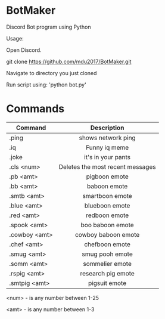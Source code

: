 # BotMaker
Discord Bot program using Python

Usage:

Open Discord.

git clone https://github.com/mdu2017/BotMaker.git

Navigate to directory you just cloned

Run script using: 'python bot.py'

# Commands

| Command        | Description  |
| ------------- |:-------------:| 
| .ping       | shows network ping |
| .iq        | Funny iq meme |
| .joke     | it's in your pants | 
| .cls \<num\>      | Deletes the <num> most recent messages  | 
| .pb \<amt\>      | pigboon emote | 
| .bb \<amt\>      | baboon emote      | 
| .smtb \<amt\> | smartboon emote      | 
| .blue \<amt\> | blueboon emote      | 
| .red \<amt\> | redboon emote      | 
| .spook \<amt\> | boo baboon emote      | 
| .cowboy \<amt\> | cowboy baboon emote  | 
| .chef \<amt\> | chefboon emote       | 
| .smug \<amt\> | smug pooh emote      | 
| .somm \<amt\> | sommelier emote      | 
| .rspig \<amt\> | research pig emote  | 
| .smtpig \<amt\> | pigsuit emote      | 

\<num\> - is any number between 1-25 

\<amt\> - is any number between 1-3
